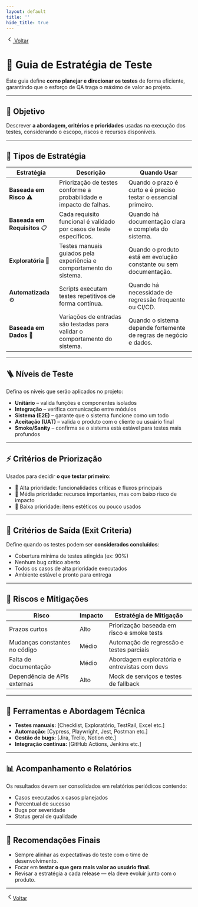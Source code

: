 ```yaml
---
layout: default
title: ''
hide_title: true
---
```


[<svg width="18" height="18" viewBox="0 0 24 24" fill="none" aria-hidden="true" focusable="false" xmlns="http://www.w3.org/2000/svg">
    <path d="M15 18l-6-6 6-6" stroke="currentColor" stroke-width="2" stroke-linecap="round" stroke-linejoin="round"/>
  </svg>
  Voltar](../../readme.md)  

# 🧭 Guia de Estratégia de Teste  

Este guia define **como planejar e direcionar os testes** de forma eficiente, garantindo que o esforço de QA traga o máximo de valor ao projeto.

---

## 🎯 Objetivo
Descrever **a abordagem, critérios e prioridades** usadas na execução dos testes, considerando o escopo, riscos e recursos disponíveis.

---

## 🧩 Tipos de Estratégia

| Estratégia | Descrição | Quando Usar |
|-------------|------------|--------------|
| **Baseada em Risco** ⚠️ | Priorização de testes conforme a probabilidade e impacto de falhas. | Quando o prazo é curto e é preciso testar o essencial primeiro. |
| **Baseada em Requisitos** 📋 | Cada requisito funcional é validado por casos de teste específicos. | Quando há documentação clara e completa do sistema. |
| **Exploratória** 🧠 | Testes manuais guiados pela experiência e comportamento do sistema. | Quando o produto está em evolução constante ou sem documentação. |
| **Automatizada** ⚙️ | Scripts executam testes repetitivos de forma contínua. | Quando há necessidade de regressão frequente ou CI/CD. |
| **Baseada em Dados** 🧮 | Variações de entradas são testadas para validar o comportamento do sistema. | Quando o sistema depende fortemente de regras de negócio e dados. |

---

## 🪜 Níveis de Teste
Defina os níveis que serão aplicados no projeto:

- **Unitário** – valida funções e componentes isolados  
- **Integração** – verifica comunicação entre módulos  
- **Sistema (E2E)** – garante que o sistema funcione como um todo  
- **Aceitação (UAT)** – valida o produto com o cliente ou usuário final  
- **Smoke/Sanity** – confirma se o sistema está estável para testes mais profundos  

---

## ⚡ Critérios de Priorização
Usados para decidir **o que testar primeiro**:

- 🔺 Alta prioridade: funcionalidades críticas e fluxos principais  
- 🔸 Média prioridade: recursos importantes, mas com baixo risco de impacto  
- 🔹 Baixa prioridade: itens estéticos ou pouco usados  

---

## 🧮 Critérios de Saída (Exit Criteria)
Define quando os testes podem ser **considerados concluídos**:

- Cobertura mínima de testes atingida (ex: 90%)  
- Nenhum bug crítico aberto  
- Todos os casos de alta prioridade executados  
- Ambiente estável e pronto para entrega  

---

## 🧱 Riscos e Mitigações

| Risco                     | Impacto | Estratégia de Mitigação                               |
|---------------------------|---------|------------------------------------------------------|
| Prazos curtos             | Alto    | Priorização baseada em risco e smoke tests           |
| Mudanças constantes no código | Médio  | Automação de regressão e testes parciais            |
| Falta de documentação     | Médio   | Abordagem exploratória e entrevistas com devs       |
| Dependência de APIs externas | Alto  | Mock de serviços e testes de fallback               |

---

## 🧰 Ferramentas e Abordagem Técnica
- **Testes manuais:** [Checklist, Exploratório, TestRail, Excel etc.]  
- **Automação:** [Cypress, Playwright, Jest, Postman etc.]  
- **Gestão de bugs:** [Jira, Trello, Notion etc.]  
- **Integração contínua:** [GitHub Actions, Jenkins etc.]  

---

## 📊 Acompanhamento e Relatórios
Os resultados devem ser consolidados em relatórios periódicos contendo:
- Casos executados x casos planejados  
- Percentual de sucesso  
- Bugs por severidade  
- Status geral de qualidade  

---

## 🧠 Recomendações Finais
- Sempre alinhar as expectativas do teste com o time de desenvolvimento.  
- Focar em **testar o que gera mais valor ao usuário final**.  
- Revisar a estratégia a cada release — ela deve evoluir junto com o produto.  

---

[  <svg width="18" height="18" viewBox="0 0 24 24" fill="none" aria-hidden="true" focusable="false" xmlns="http://www.w3.org/2000/svg">
    <path d="M15 18l-6-6 6-6" stroke="currentColor" stroke-width="2" stroke-linecap="round" stroke-linejoin="round"/>
  </svg>Voltar](../../readme.md)  